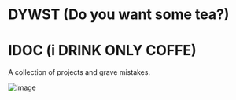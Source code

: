 # DYWST (Do you want some tea?)
# IDOC (i DRINK ONLY COFFE)
A collection of projects and grave mistakes.


![image](https://user-images.githubusercontent.com/86283476/219113625-88bb0ebb-2311-4333-9f58-9c2a1109a663.png)
